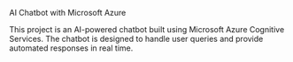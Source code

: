 AI Chatbot with Microsoft Azure

This project is an AI-powered chatbot built using Microsoft Azure Cognitive Services. The chatbot is designed to handle user queries and provide automated responses in real time.


